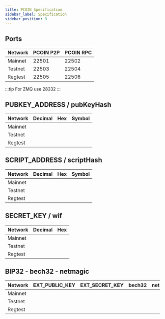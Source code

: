 ```yaml
---
title: PCOIN Specification
sidebar_label: Specification
sidebar_position: 3
---
```


## Ports

| Network | PCOIN P2P | PCOIN RPC |
| ------- | --------- | --------- |
| Mainnet | 22501     | 22502     |
| Testnet | 22503     | 22504     |
| Regtest | 22505     | 22506     |

:::tip
For ZMQ use 28332
:::

## PUBKEY_ADDRESS / pubKeyHash

| Network | Decimal | Hex | Symbol |
| ------- | ------- | --- | ------ |
| Mainnet |         |     |        |
| Testnet |         |     |        |
| Regtest |         |     |        |

## SCRIPT_ADDRESS / scriptHash

| Network | Decimal | Hex | Symbol |
| ------- | ------- | --- | ------ |
| Mainnet |         |     |        |
| Testnet |         |     |        |
| Regtest |         |     |        |

## SECRET_KEY / wif

| Network | Decimal | Hex |
| ------- | ------- | --- |
| Mainnet |         |     |
| Testnet |         |     |
| Regtest |         |     |

## BIP32 - bech32 - netmagic

| Network | EXT_PUBLIC_KEY | EXT_SECRET_KEY | bech32 | netmagic |
| ------- | -------------- | -------------- | ------ | -------- |
| Mainnet |                |                |        |          |
| Testnet |                |                |        |          |
| Regtest |                |                |        |          |
